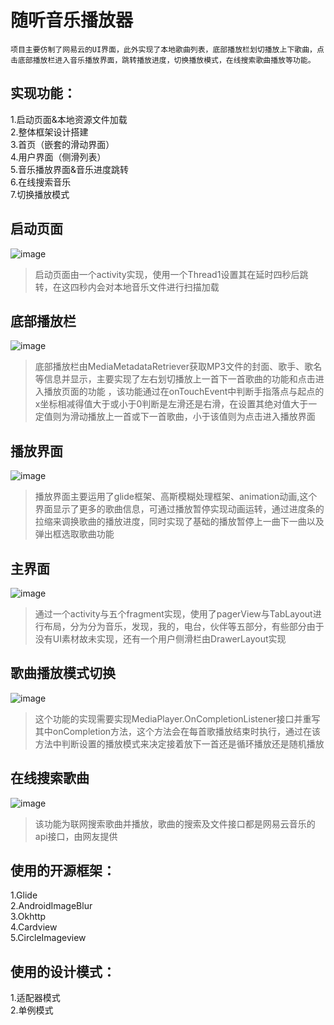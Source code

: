 随听音乐播放器
===
  	项目主要仿制了网易云的UI界面，此外实现了本地歌曲列表，底部播放栏划切播放上下歌曲，点击底部播放栏进入音乐播放界面，跳转播放进度，切换播放模式，在线搜索歌曲播放等功能。

实现功能：
---
1.启动页面&本地资源文件加载<br>
2.整体框架设计搭建<br>
3.首页（嵌套的滑动界面）<br>
4.用户界面（侧滑列表）<br>
5.音乐播放界面&音乐进度跳转<br>
6.在线搜索音乐<br>
7.切换播放模式<br>

启动页面
---
![image](https://github.com/PengLeixin/SuiListen/blob/master/app/src/main/res/drawable/gif5_1.gif)
>启动页面由一个activity实现，使用一个Thread1设置其在延时四秒后跳转，在这四秒内会对本地音乐文件进行扫描加载

底部播放栏
---
![image](https://github.com/PengLeixin/SuiListen/blob/master/app/src/main/res/drawable/gif5_4.gif)
>底部播放栏由MediaMetadataRetriever获取MP3文件的封面、歌手、歌名等信息并显示，主要实现了左右划切播放上一首下一首歌曲的功能和点击进入播放页面的功能
，该功能通过在onTouchEvent中判断手指落点与起点的x坐标相减得值大于或小于0判断是左滑还是右滑，在设置其绝对值大于一定值则为滑动播放上一首或下一首歌曲，小于该值则为点击进入播放界面

播放界面
---
![image](https://github.com/PengLeixin/SuiListen/blob/master/app/src/main/res/drawable/gif5_5.gif)
>播放界面主要运用了glide框架、高斯模糊处理框架、animation动画,这个界面显示了更多的歌曲信息，可通过播放暂停实现动画运转，通过进度条的拉缩来调换歌曲的播放进度，同时实现了基础的播放暂停上一曲下一曲以及弹出框选取歌曲功能

主界面
---
![image](https://github.com/PengLeixin/SuiListen/blob/master/app/src/main/res/drawable/gif5_8.gif)
>通过一个activity与五个fragment实现，使用了pagerView与TabLayout进行布局，分为分为音乐，发现，我的，电台，伙伴等五部分，有些部分由于没有UI素材故未实现，还有一个用户侧滑栏由DrawerLayout实现


歌曲播放模式切换
---
![image](https://github.com/PengLeixin/SuiListen/blob/master/app/src/main/res/drawable/gif5_6.gif)
>这个功能的实现需要实现MediaPlayer.OnCompletionListener接口并重写其中onCompletion方法，这个方法会在每首歌播放结束时执行，通过在该方法中判断设置的播放模式来决定接着放下一首还是循环播放还是随机播放

在线搜索歌曲
---
![image](https://github.com/PengLeixin/SuiListen/blob/master/app/src/main/res/drawable/gif5_7.gif)
>该功能为联网搜索歌曲并播放，歌曲的搜索及文件接口都是网易云音乐的api接口，由网友提供

使用的开源框架：
---
1.Glide<br>
2.AndroidImageBlur<br>
3.Okhttp<br>
4.Cardview<br>
5.CircleImageview<br>


使用的设计模式：
---
1.适配器模式<br>
2.单例模式<br>


